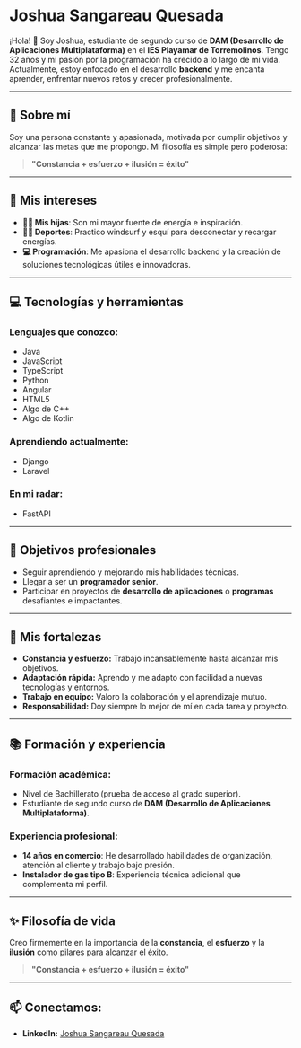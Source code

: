 # **Joshua Sangareau Quesada**

¡Hola! 👋 Soy Joshua, estudiante de segundo curso de **DAM (Desarrollo de Aplicaciones Multiplataforma)** en el **IES Playamar de Torremolinos**. Tengo 32 años y mi pasión por la programación ha crecido a lo largo de mi vida. Actualmente, estoy enfocado en el desarrollo **backend** y me encanta aprender, enfrentar nuevos retos y crecer profesionalmente.

---

## 🌟 Sobre mí
Soy una persona constante y apasionada, motivada por cumplir objetivos y alcanzar las metas que me propongo. Mi filosofía es simple pero poderosa:

> **"Constancia + esfuerzo + ilusión = éxito"**

---

## 🎯 Mis intereses
- **👨‍👧 Mis hijas**: Son mi mayor fuente de energía e inspiración.
- **🏄‍♂️ Deportes**: Practico windsurf y esquí para desconectar y recargar energías.
- **💻 Programación**: Me apasiona el desarrollo backend y la creación de soluciones tecnológicas útiles e innovadoras.

---

## 💻 Tecnologías y herramientas
### Lenguajes que conozco:
- Java
- JavaScript
- TypeScript
- Python
- Angular
- HTML5
- Algo de C++
- Algo de Kotlin

### Aprendiendo actualmente:
- Django
- Laravel

### En mi radar:
- FastAPI

---

## 🚀 Objetivos profesionales
- Seguir aprendiendo y mejorando mis habilidades técnicas.
- Llegar a ser un **programador senior**.
- Participar en proyectos de **desarrollo de aplicaciones** o **programas** desafiantes e impactantes.

---

## 💪 Mis fortalezas
- **Constancia y esfuerzo:** Trabajo incansablemente hasta alcanzar mis objetivos.
- **Adaptación rápida:** Aprendo y me adapto con facilidad a nuevas tecnologías y entornos.
- **Trabajo en equipo:** Valoro la colaboración y el aprendizaje mutuo.
- **Responsabilidad:** Doy siempre lo mejor de mí en cada tarea y proyecto.

---

## 📚 Formación y experiencia
### Formación académica:
- Nivel de Bachillerato (prueba de acceso al grado superior).
- Estudiante de segundo curso de **DAM (Desarrollo de Aplicaciones Multiplataforma)**.

### Experiencia profesional:
- **14 años en comercio**: He desarrollado habilidades de organización, atención al cliente y trabajo bajo presión.
- **Instalador de gas tipo B**: Experiencia técnica adicional que complementa mi perfil.

---

## ✨ Filosofía de vida
Creo firmemente en la importancia de la **constancia**, el **esfuerzo** y la **ilusión** como pilares para alcanzar el éxito.

> **"Constancia + esfuerzo + ilusión = éxito"**

---

## :mailbox: Conectamos: 
- **LinkedIn:** [Joshua Sangareau Quesada](https://www.linkedin.com/in/joshua-sangareau-quesada/)
